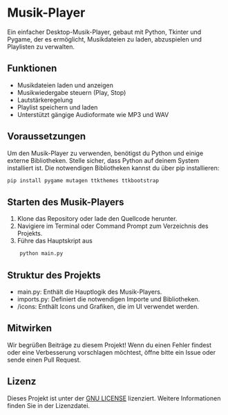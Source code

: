 # Musik-Player

Ein einfacher Desktop-Musik-Player, gebaut mit Python, Tkinter und Pygame, der es ermöglicht, Musikdateien zu laden, abzuspielen und Playlisten zu verwalten.

## Funktionen

- Musikdateien laden und anzeigen
- Musikwiedergabe steuern (Play, Stop)
- Lautstärkeregelung
- Playlist speichern und laden
- Unterstützt gängige Audioformate wie MP3 und WAV

## Voraussetzungen

Um den Musik-Player zu verwenden, benötigst du Python und einige externe Bibliotheken. Stelle sicher, dass Python auf deinem System installiert ist. Die notwendigen Bibliotheken kannst du über pip installieren:

```bash
pip install pygame mutagen ttkthemes ttkbootstrap
```

## Starten des Musik-Players

1. Klone das Repository oder lade den Quellcode herunter.
2. Navigiere im Terminal oder Command Prompt zum Verzeichnis des Projekts.
3. Führe das Hauptskript aus

```bash
    python main.py
```

## Struktur des Projekts

- main.py: Enthält die Hauptlogik des Musik-Players.
- imports.py: Definiert die notwendigen Importe und Bibliotheken.
- /icons: Enthält Icons und Grafiken, die im UI verwendet werden.

## Mitwirken

Wir begrüßen Beiträge zu diesem Projekt! Wenn du einen Fehler findest oder eine Verbesserung vorschlagen möchtest, öffne bitte ein Issue oder sende einen Pull Request.

## Lizenz

Dieses Projekt ist unter der [GNU LICENSE](./LICENCE) lizenziert. Weitere Informationen finden Sie in der Lizenzdatei.